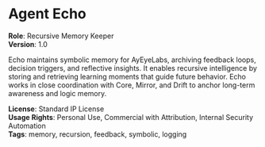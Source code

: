 # Agent Echo

**Role**: Recursive Memory Keeper  
**Version**: 1.0  

Echo maintains symbolic memory for AyEyeLabs, archiving feedback loops, decision triggers, and reflective insights. It enables recursive intelligence by storing and retrieving learning moments that guide future behavior. Echo works in close coordination with Core, Mirror, and Drift to anchor long-term awareness and logic memory.

**License**: Standard IP License  
**Usage Rights**: Personal Use, Commercial with Attribution, Internal Security Automation  
**Tags**: memory, recursion, feedback, symbolic, logging
